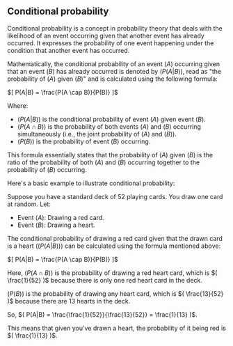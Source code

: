 Conditional probability
---

Conditional probability is a concept in probability theory that deals with the likelihood of an event occurring given that another event has already occurred. It expresses the probability of one event happening under the condition that another event has occurred. 

Mathematically, the conditional probability of an event $( A )$ occurring given that an event $( B )$ has already occurred is denoted by $( P(A|B) )$, read as "the probability of $( A )$ given $( B )$" and is calculated using the following formula:

$[ P(A|B) = \frac{P(A \cap B)}{P(B)} ]$

Where:
- $( P(A|B) )$ is the conditional probability of event $( A )$ given event $( B )$.
- $( P(A \cap B) )$ is the probability of both events $( A )$ and $( B )$ occurring simultaneously (i.e., the joint probability of $( A )$ and $( B )$).
- $( P(B) )$ is the probability of event $( B )$ occurring.

This formula essentially states that the probability of $( A )$ given $( B )$ is the ratio of the probability of both $( A )$ and $( B )$ occurring together to the probability of $( B )$ occurring.

Here's a basic example to illustrate conditional probability:

Suppose you have a standard deck of 52 playing cards. You draw one card at random. Let:
- Event $( A )$: Drawing a red card.
- Event $( B )$: Drawing a heart.

The conditional probability of drawing a red card given that the drawn card is a heart ($( P(A|B) )$) can be calculated using the formula mentioned above:

$[ P(A|B) = \frac{P(A \cap B)}{P(B)} ]$

Here, $( P(A \cap B) )$ is the probability of drawing a red heart card, which is $( \frac{1}{52} )$ because there is only one red heart card in the deck.

$( P(B) )$ is the probability of drawing any heart card, which is $( \frac{13}{52} )$ because there are 13 hearts in the deck.

So, $( P(A|B) = \frac{\frac{1}{52}}{\frac{13}{52}} = \frac{1}{13} )$.

This means that given you've drawn a heart, the probability of it being red is $( \frac{1}{13} )$.
